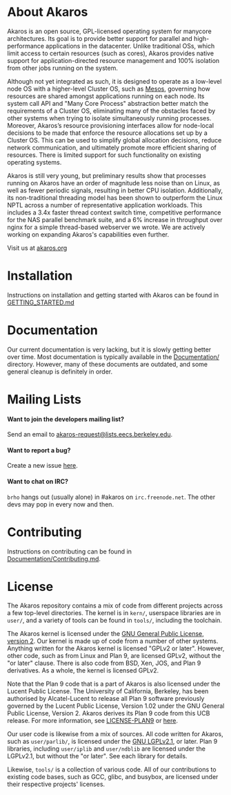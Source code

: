 About Akaros
============
Akaros is an open source, GPL-licensed operating system for manycore
architectures.  Its goal is to provide better support for parallel and
high-performance applications in the datacenter.  Unlike traditional OSs, which
limit access to certain resources (such as cores), Akaros provides native
support for application-directed resource management and 100% isolation from
other jobs running on the system.

Although not yet integrated as such, it is designed to operate as a low-level
node OS with a higher-level Cluster OS, such as [Mesos](http://mesos.apache.org/),
governing how resources are shared amongst applications running on each node.
Its system call API and "Many Core Process" abstraction better match the
requirements of a Cluster OS, eliminating many of the obstacles faced by other
systems when trying to isolate simultaneously running processes.  Moreover,
Akaros’s resource provisioning interfaces allow for node-local decisions to be
made that enforce the resource allocations set up by a Cluster OS.  This can be
used to simplify global allocation decisions, reduce network communication, and
ultimately promote more efficient sharing of resources.  There is limited
support for such functionality on existing operating systems.

Akaros is still very young, but preliminary results show that processes running
on Akaros have an order of magnitude less noise than on Linux, as well as fewer
periodic signals, resulting in better CPU isolation.  Additionally, its
non-traditional threading model has been shown to outperform the Linux NPTL
across a number of representative application workloads.  This includes a 3.4x
faster thread context switch time, competitive performance for the NAS parallel
benchmark suite, and a 6% increase in throughput over nginx for a simple
thread-based webserver we wrote.  We are actively working on expanding Akaros's
capabilities even further.

Visit us at [akaros.org](http://www.akaros.org)

Installation
============

Instructions on installation and getting started with Akaros can be found in
[GETTING_STARTED.md](GETTING_STARTED.md)

Documentation
=============

Our current documentation is very lacking, but it is slowly getting better over
time.  Most documentation is typically available in the [Documentation/](Documentation/)
directory.  However, many of these documents are outdated, and some general
cleanup is definitely in order.

Mailing Lists
=============

#### Want to join the developers mailing list?
Send an email to <akaros-request@lists.eecs.berkeley.edu>.

#### Want to report a bug?
Create a new issue [here](https://github.com/brho/akaros/issues).

#### Want to chat on IRC?
`brho` hangs out (usually alone) in #akaros on `irc.freenode.net`.
The other devs may pop in every now and then.

Contributing
============

Instructions on contributing can be found in
[Documentation/Contributing.md](Documentation/Contributing.md).

License
============
The Akaros repository contains a mix of code from different projects across a
few top-level directories.  The kernel is in `kern/`, userspace libraries are
in `user/`, and a variety of tools can be found in `tools/`, including the
toolchain.

The Akaros kernel is licensed under the [GNU General Public License, version
2](http://www.gnu.org/licenses/gpl-2.0.txt).  Our kernel is made up of code
from a number of other systems.  Anything written for the Akaros kernel is
licensed "GPLv2 or later".  However, other code, such as from Linux and Plan 9,
are licensed GPLv2, without the "or later" clause.  There is also code from
BSD, Xen, JOS, and Plan 9 derivatives.  As a whole, the kernel is licensed
GPLv2.

Note that the Plan 9 code that is a part of Akaros is also licensed under the
Lucent Public License.  The University of California, Berkeley, has been
authorised by Alcatel-Lucent to release all Plan 9 software previously governed
by the Lucent Public License, Version 1.02 under the GNU General Public
License, Version 2.  Akaros derives its Plan 9 code from this UCB release.  For
more information, see [LICENSE-PLAN9](LICENSE-PLAN9) or
[here](http://akaros.cs.berkeley.edu/files/Plan9License).

Our user code is likewise from a mix of sources.  All code written for Akaros,
such as `user/parlib/`, is licensed under the [GNU
LGPLv2.1](http://www.gnu.org/licenses/old-licenses/lgpl-2.1.txt), or later.
Plan 9 libraries, including `user/iplib` and `user/ndblib` are licensed under
the LGPLv2.1, but without the "or later".  See each library for details.

Likewise, `tools/` is a collection of various code.  All of our contributions
to existing code bases, such as GCC, glibc, and busybox, are licensed under
their respective projects' licenses.
